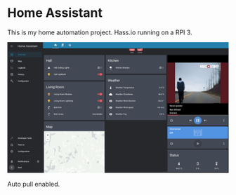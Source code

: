 <h1>Home Assistant</h1>
This is my home automation project.
Hass.io running on a RPI 3.

![Picture](ha.jpg)


Auto pull enabled.